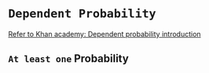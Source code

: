 # `Dependent Probability`
[Refer to Khan academy: Dependent probability introduction](https://www.khanacademy.org/math/ap-statistics/probability-ap/modal/v/introduction-to-dependent-probability)

## `At least one` Probability